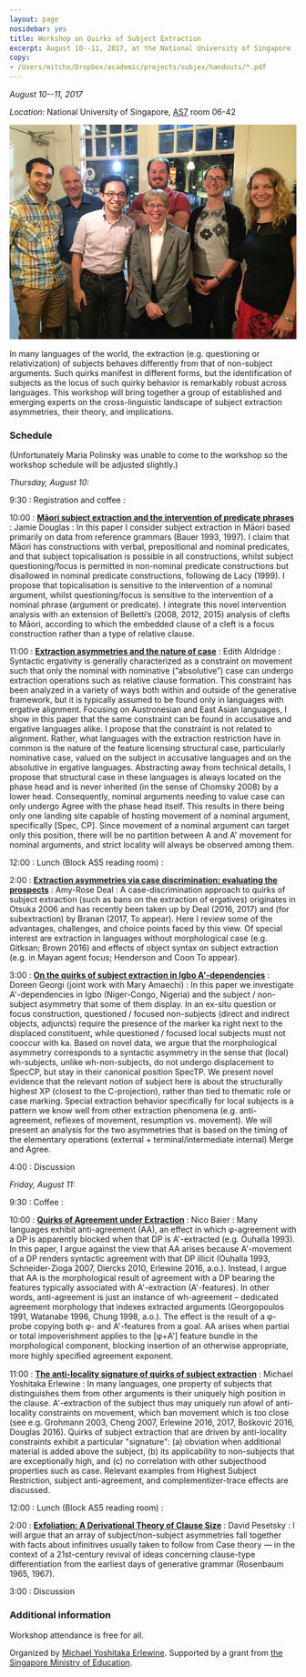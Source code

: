 ```yaml
---
layout: page
nosidebar: yes
title: Workshop on Quirks of Subject Extraction
excerpt: August 10--11, 2017, at the National University of Singapore
copy:
- /Users/mitcho/Dropbox/academic/projects/subjex/handouts/*.pdf
---
```


*August 10--11, 2017*

*Location:* National University of Singapore, [AS7](http://map.nus.edu.sg/#page=map&long=103.7711662000000000&lat=1.2946206530000000) room 06-42

[![The speakers](speakers-small.jpg)](speakers.jpg)

In many languages of the world, the extraction (e.g. questioning or relativization) of subjects behaves differently from that of non-subject arguments. Such quirks manifest in different forms, but the identification of subjects as the locus of such quirky behavior is remarkably robust across languages. This workshop will bring together a group of established and emerging experts on the cross-linguistic landscape of subject extraction asymmetries, their theory, and implications.

### Schedule

<style>
dt {
	margin-top: 8pt;
	width: 40pt;
	display: inline-block;
}
dd {
	margin-left: 43pt;
}
dt + dd {
	margin-left: 0pt;
	display: inline-block;
}
span.abstract {
	cursor:pointer;
	font-size:0.8em;
}
</style>
<script>
Zepto(function($){
	$('dd').each(function(i,dt){
		var that = $(this);
		// if the next and next next exist and are not dts
		if (that.next().length && that.next().next().length &&
			!that.next('dt').length && !that.next().next('dt').length) {
			that.next().next().hide();
			var button = $('<span class="abstract"> (abstract)</span>');
			button.on('click', function() {
				$(this).parent('dd').next().next().toggle();
			})
			that.append(button);
		}
	});
});
</script>

(Unfortunately Maria Polinsky was unable to come to the workshop so the workshop schedule will be adjusted slightly.)

*Thursday, August 10:*

9:30
:	Registration and coffee
:	

10:00
:	[**Māori subject extraction and the intervention of predicate phrases**](douglas.pdf)
:	Jamie Douglas
:	In this paper I consider subject extraction in Māori based primarily on data from reference grammars (Bauer 1993, 1997). I claim that Māori has constructions with verbal, prepositional and nominal predicates, and that subject topicalisation is possible in all constructions, whilst subject questioning/focus is permitted in non-nominal predicate constructions but disallowed in nominal predicate constructions, following de Lacy (1999). I propose that topicalisation is sensitive to the intervention of a nominal argument, whilst questioning/focus is sensitive to the intervention of a nominal phrase (argument or predicate). I integrate this novel intervention analysis with an extension of Belletti’s (2008, 2012, 2015) analysis of clefts to Māori, according to which the embedded clause of a cleft is a focus construction rather than a type of relative clause.

11:00
:	[**Extraction asymmetries and the nature of case**](aldridge.pdf)
:	Edith Aldridge
:	Syntactic ergativity is generally characterized as a constraint on movement such that only the nominal with nominative (“absolutive”) case can undergo extraction operations such as relative clause formation. This constraint has been analyzed in a variety of ways both within and outside of the generative framework, but it is typically assumed to be found only in languages with ergative alignment. Focusing on Austronesian and East Asian languages, I show in this paper that the same constraint can be found in accusative and ergative languages alike. I propose that the constraint is not related to alignment. Rather, what languages with the extraction restriction have in common is the nature of the feature licensing structural case, particularly nominative case, valued on the subject in accusative languages and on the absolutive in ergative languages. Abstracting away from technical details, I propose that structural case in these languages is always located on the phase head and is never inherited (in the sense of Chomsky 2008) by a lower head. Consequently, nominal arguments needing to value case can only undergo Agree with the phase head itself. This results in there being only one landing site capable of hosting movement of a nominal argument, specifically [Spec, CP]. Since movement of a nominal argument can target only this position, there will be no partition between A and A' movement for nominal arguments, and strict locality will always be observed among them.

12:00
:	Lunch (Block AS5 reading room)
:	

2:00
:	[**Extraction asymmetries via case discrimination: evaluating the prospects**](deal.pdf)
:	Amy-Rose Deal
:	A case-discrimination approach to quirks of subject extraction (such as bans on the extraction of ergatives) originates in Otsuka 2006 and has recently been taken up by Deal (2016, 2017) and (for subextraction) by Branan (2017, To appear). Here I review some of the advantages, challenges, and choice points faced by this view. Of special interest are extraction in languages without morphological case (e.g. Gitksan; Brown 2016) and effects of object syntax on subject extraction (e.g. in Mayan agent focus; Henderson and Coon To appear).

3:00
:	[**On the quirks of subject extraction in Igbo A'-dependencies**](georgi.pdf)
:	Doreen Georgi (joint work with Mary Amaechi)
:	In this paper we investigate A'-dependencies in Igbo (Niger-Congo, Nigeria) and the subject / non-subject asymmetry that some of them display. In an ex-situ question or focus construction, questioned / focused non-subjects (direct and indirect objects, adjuncts) require the presence of the marker ka right next to the displaced constituent, while questioned / focused local subjects must not cooccur with ka. Based on novel data, we argue that the morphological asymmetry corresponds to a syntactic asymmetry in the sense that (local) wh-subjects, unlike wh-non-subjects, do not undergo displacement to SpecCP, but stay in their canonical position SpecTP. We present novel evidence that the relevant notion of subject here is about the structurally highest XP (closest to the C-projection), rather than tied to thematic role or case marking. 
Special extraction behavior specifically for local subjects is a pattern we know well from other extraction phenomena (e.g. anti-agreement, reflexes of movement, resumption vs. movement). We will present an analysis for the two asymmetries that is based on the timing of the elementary operations (external + terminal/intermediate internal) Merge and Agree.

4:00
:	Discussion


<!--
:	**Subextraction from subjects: The base position matters**
:	Maria Polinsky
:	This paper examines the observation that not all subject-island violations are alike, testing extraction out of unergative, unaccusative, and transitive subjects in English, Russian, and Circassian. The three languages all treat subjects of transitive verbs as strong islands, disallowing subextraction out of these DPs in any position.  With respect to intransitive subjects, the three languages differ as follows. Despite some individual variation, English does not allow subextraction out of subjects regardless of the type of the predicate. In Russian, extraction out of internal arguments (unaccusative subjects and direct objects) is possible out of their base position but once the internal argument scrambles to a different position it becomes frozen for subextraction. In Circassian, extraction out of both types of intransitive subjects (unergative and unaccusative) is possible, although unaccusative subjects are more transparent. I propose that the difference between Russian and Circassian has to do with the presence of a more articulated structure of the verb phrase in Russian as compared to the verb phrase in Circassian.
-->

*Friday, August 11:*

9:30
:	Coffee
:	

10:00
:	[**Quirks of Agreement under Extraction**](baier.pdf)
:	Nico Baier
:	Many languages exhibit anti-agreement (AA), an effect in which φ-agreement with a DP is apparently blocked when that DP is A'-extracted (e.g. Ouhalla 1993). In this paper, I argue against the view that AA arises because A'-movement of a DP renders syntactic agreement with that DP illicit (Ouhalla 1993, Schneider-Zioga 2007, Diercks 2010, Erlewine 2016, a.o.). Instead, I argue that AA is the morphological result of agreement with a DP bearing the features typically associated with A'-extraction (A'-features). In other words, anti-agreement is just an instance of wh-agreement – dedicated agreement morphology that indexes extracted arguments (Georgopoulos 1991, Watanabe 1996, Chung 1998, a.o.). The effect is the result of a φ-probe copying both φ- and A'-features from a goal. AA arises when partial or total impoverishment applies to the [φ+A'] feature bundle in the morphological component, blocking insertion of an otherwise appropriate, more highly speciﬁed agreement exponent. 

11:00
:	[**The anti-locality signature of quirks of subject extraction**](erlewine.pdf)
:	Michael Yoshitaka Erlewine
:	In many languages, one property of subjects that distinguishes them from other arguments is their uniquely high position in the clause. A'-extraction of the subject thus may uniquely run afowl of anti-locality constraints on movement, which ban movement which is too close (see e.g. Grohmann 2003, Cheng 2007, Erlewine 2016, 2017, Bošković 2016, Douglas 2016). Quirks of subject extraction that are driven by anti-locality constraints exhibit a particular "signature": (a) obviation when additional material is added above the subject, (b) its applicability to non-subjects that are exceptionally high, and (c) no correlation with other subjecthood properties such as case. Relevant examples from Highest Subject Restriction, subject anti-agreement, and complementizer-trace effects are discussed.

12:00
:	Lunch (Block AS5 reading room)
:	

2:00
:	[**Exfoliation: A Derivational Theory of Clause Size**](pesetsky.pdf)
:	David Pesetsky
:	I will argue that an array of subject/non-subject asymmetries fall together with facts about infinitives usually taken to follow from Case theory — in the context of a 21st-century revival of ideas concerning clause-type differentiation from the earliest days of generative grammar (Rosenbaum 1965, 1967).

3:00
:	Discussion

### Additional information

Workshop attendance is free for all.

Organized by [Michael Yoshitaka Erlewine](/). Supported by a grant from [the Singapore Ministry of Education](https://www.moe.gov.sg/).